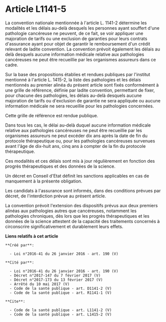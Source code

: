 # Article L1141-5

La convention nationale mentionnée à l'article L. 1141-2 détermine les modalités et les délais au-delà desquels les personnes
ayant souffert d'une pathologie cancéreuse ne peuvent, de ce fait, se voir appliquer une majoration de tarifs ou une
exclusion de garanties pour leurs contrats d'assurance ayant pour objet de garantir le remboursement d'un crédit relevant de
ladite convention. La convention prévoit également les délais au delà desquels aucune information médicale relative aux
pathologies cancéreuses ne peut être recueillie par les organismes assureurs dans ce cadre. 

Sur la base des propositions établies et rendues publiques par l'institut mentionné à l'article L. 1415-2, la liste des
pathologies et les délais mentionnés au premier alinéa du présent article sont fixés conformément à une grille de référence,
définie par ladite convention, permettant de fixer, pour chacune des pathologies, les délais au-delà desquels aucune
majoration de tarifs ou d'exclusion de garantie ne sera appliquée ou aucune information médicale ne sera recueillie pour les
pathologies concernées. 

Cette grille de référence est rendue publique. 

Dans tous les cas, le délai au-delà duquel aucune information médicale relative aux pathologies cancéreuses ne peut être
recueillie par les organismes assureurs ne peut excéder dix ans après la date de fin du protocole thérapeutique ou, pour les
pathologies cancéreuses survenues avant l'âge de dix-huit ans, cinq ans à compter de la fin du protocole thérapeutique. 

Ces modalités et ces délais sont mis à jour régulièrement en fonction des progrès thérapeutiques et des données de la
science. 

Un décret en Conseil d'Etat définit les sanctions applicables en cas de manquement à la présente obligation. 

Les candidats à l'assurance sont informés, dans des conditions prévues par décret, de l'interdiction prévue au présent
article. 

La convention prévoit l'extension des dispositifs prévus aux deux premiers alinéas aux pathologies autres que cancéreuses,
notamment les pathologies chroniques, dès lors que les progrès thérapeutiques et les données de la science attestent de la
capacité des traitements concernés à circonscrire significativement et durablement leurs effets.

**Liens relatifs à cet article**

	**Créé par**:

	  - Loi n°2016-41 du 26 janvier 2016 - art. 190 (V)

	**Cité par**:

	  - Loi n°2016-41 du 26 janvier 2016 - art. 190 (V)
	  - Décret n°2017-147 du 7 février 2017 (V)
	  - Décret n°2017-173 du 13 février 2017 (V)
	  - Arrêté du 10 mai 2017 (V)
	  - Code de la santé publique - art. D1141-2 (V)
	  - Code de la santé publique - art. R1141-1 (V)

	**Cite**:

	  - Code de la santé publique - art. L1141-2 (V)
	  - Code de la santé publique - art. L1415-2 (V)
